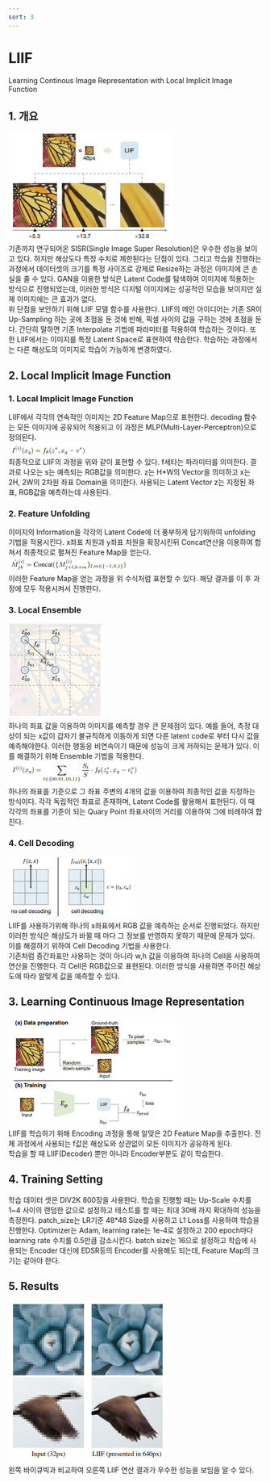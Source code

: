 ```yaml
---
sort: 3
---
```


# LIIF  
Learning Continous Image Representation with Local Implicit Image Function  

## 1. 개요  
![LIIF 메인](../../static/LIIF/LIIF-main.png)  
기존까지 연구되어온 SISR(Single Image Super Resolution)은 우수한 성능을 보이고 있다. 하지만 해상도다 특정 수치로 제한된다는 단점이 있다. 그리고 학습을 진행하는 과정에서 데이터셋의 크기를 특정 사이즈로 강제로 Resize하는 과정은 이미지에 큰 손실을 줄 수 있다. GAN을 이용한 방식은 Latent Code를 탐색하여 이미지에 적용하는 방식으로 진행되었는데, 이러한 방식은 디지털 이미지에는 성공적인 모습을 보이지만 실제 이미지에는 큰 효과가 없다.  
위 단점을 보안하기 위해 LIIF 모델 함수를 사용한다. LIIF의 메인 아이디어는 기존 SR이 Up-Sampling 하는 곳에 초점을 둔 것에 반해, 픽셀 사이의 값을 구하는 것에 초점을 둔다. 간단히 말하면 기존 Interpolate 기법에 파라미터를 적용하여 학습하는 것이다. 또한 LIIF에서는 이미지를 특정 Latent Space로 표현하여 학습한다. 학습하는 과정에서는 다른 해상도의 이미지로 학습이 가능하게 변경하였다.  

## 2. Local Implicit Image Function  
### 1. Local Implicit Image Function  
LIIF에서 각각의 연속적인 이미지는 2D Feature Map으로 표현한다. decoding 함수는 모든 이미지에 공유되어 적용되고 이 과정은 MLP(Multi-Layer-Perceptron)으로 정의된다.  
![LIIF 전체 과정 수식](../../static/LIIF/LIIF-pipline.png)  
최종적으로 LIIF의 과정을 위와 같이 표현할 수 있다. f세타는 파라미터를 의미한다. 결과로 나오는 s는 예측되는 RGB값을 의미한다. z는 H*W의 Vector을 의미하고 x는 2H, 2W의 2차원 좌표 Domain을 의미한다. 사용되는 Latent Vector z는 지정된 좌표, RGB값을 예측하는데 사용된다.  

### 2. Feature Unfolding  
이미지의 Information을 각각의 Latent Code에 더 풍부하게 담기위하여 unfolding 기법을 적용시킨다. x좌표 차원과 y좌표 차원을 확장시킨뒤 Concat연산을 이용하여 합쳐서 최종적으로 펼쳐진 Feature Map을 얻는다.  
![LIIF Unfolding 수식](../../static/LIIF/LIIF-unfolding.png)  
이러한 Feature Map을 얻는 과정을 위 수식처럼 표현할 수 있다. 해당 결과를 이 후 과정에 모두 적용시켜서 진행한다.  

### 3. Local Ensemble  
![LIIF Local Ensemble 그림](../../static/LIIF/LIIF-local-ensemble001.png)  
하나의 좌표 값을 이용하여 이미지를 예측할 경우 큰 문제점이 있다. 예를 들어, 측정 대상이 되는 x값이 갑자기 불규칙하게 이동하게 되면 다른 latent code로 부터 다시 값을 예측해야한다. 이러한 행동응 비연속이기 때문에 성능이 크게 저하되는 문제가 있다. 이를 해결하기 위해 Ensemble 기법을 적용한다.  
![LIIF Local Ensemble 수식](../../static/LIIF/LIIF-local-ensemble002.png)  
하나의 좌표를 기준으로 그 좌표 주변의 4개의 값을 이용하여 최종적인 값을 지정하는 방식이다. 각각 독립적인 좌표로 존재하며, Latent Code를 활용해서 표현된다. 이 때 각각의 좌표를 기준이 되는 Quary Point 좌표사이의 거리를 이용하여 그에 비례하여 합친다.  

### 4. Cell Decoding  
![LIIF Cell Decoding](../../static/LIIF/LIIF-cell-decoding.png)  
LIIF를 사용하기위해 하나의 x좌표에서 RGB 값을 예측하는 순서로 진행되었다. 하지만 이러한 방식은 해상도가 바뀔 때 마다 그 정보를 반영하지 못하기 때문에 문제가 있다. 이를 해결하기 위하여 Cell Decoding 기법을 사용한다.  
기존처럼 중간좌표만 사용하는 것이 아니라 w,h 값을 이용하여 하나의 Cell을 사용하여 연산을 진행한다. 각 Cell은 RGB값으로 표현된다. 이러한 방식을 사용하면 주어진 해상도에 따라 알맞게 값을 예측할 수 있다.  

## 3. Learning Continuous Image Representation  
![LIIF 학습 과정](../../static/LIIF/LIIF-training.png)  
LIIF를 학습하기 위해 Encoding 과정을 통해 알맞은 2D Feature Map을 추출한다. 전체 과정에서 사용되는 f값은 해상도와 상관없이 모든 이미지가 공유하게 된다.  
학습을 할 때 LIIF(Decoder) 뿐만 아니라 Encoder부분도 같이 학습한다.  

## 4. Training Setting  
학습 데이터 셋은 DIV2K 800장을 사용한다. 학습을 진행할 때는 Up-Scale 수치를 1~4 사이의 랜덤한 값으로 설정하고 테스트를 할 때는 최대 30배 까지 확대하여 성능을 측정한다. patch_size는 LR기준 48*48 Size를 사용하고 L1 Loss를 사용하여 학습을 진행한다. Optimizer는 Adam, learning rate는 1e-4로 설정하고 200 epoch마다 learning rate 수치를 0.5만큼 감소시킨다. batch size는 16으로 설정하고 학습에 사용되는 Encoder 대신에 EDSR등의 Encoder를 사용해도 되는데, Feature Map의 크기는 같아야 한다.  

## 5. Results  
![LIIF 예제 결과](../../static/LIIF/LIIF-Results.png)  
왼쪽 바이큐빅과 비교하여 오른쪽 LIIF 연산 결과가 우수한 성능을 보임을 알 수 있다.